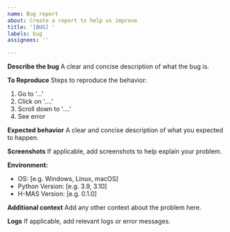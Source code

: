```yaml
---
name: Bug report
about: Create a report to help us improve
title: '[BUG] '
labels: bug
assignees: ''

---
```


**Describe the bug**
A clear and concise description of what the bug is.

**To Reproduce**
Steps to reproduce the behavior:
1. Go to '...'
2. Click on '....'
3. Scroll down to '....'
4. See error

**Expected behavior**
A clear and concise description of what you expected to happen.

**Screenshots**
If applicable, add screenshots to help explain your problem.

**Environment:**
 - OS: [e.g. Windows, Linux, macOS]
 - Python Version: [e.g. 3.9, 3.10]
 - H-MAS Version: [e.g. 0.1.0]

**Additional context**
Add any other context about the problem here.

**Logs**
If applicable, add relevant logs or error messages. 